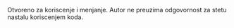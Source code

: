 Otvoreno za koriscenje i menjanje.
Autor ne preuzima odgovornost za stetu nastalu koriscenjem koda.
